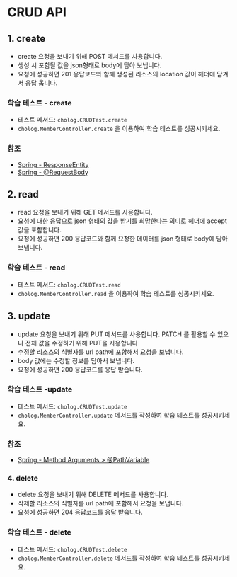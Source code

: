 # CRUD API

## 1. create
- create 요청을 보내기 위해 POST 메서드를 사용합니다.
- 생성 시 포함될 값을 json형태로 body에 담아 보냅니다.
- 요청에 성공하면 201 응답코드와 함께 생성된 리소스의 location 값이 헤더에 담겨서 응답 옵니다.

### 학습 테스트 - create
- 테스트 메서드: `cholog.CRUDTest.create`
- `cholog.MemberController.create` 을 이용하여 학습 테스트를 성공시키세요.

### 참조
- [Spring - ResponseEntity](https://docs.spring.io/spring-framework/reference/web/webmvc/mvc-controller/ann-methods/responseentity.html)
- [Spring - @RequestBody](https://docs.spring.io/spring-framework/reference/web/webmvc/mvc-controller/ann-methods/requestbody.html)

## 2. read
- read 요청을 보내기 위해 GET 메서드를 사용합니다.
- 요청에 대한 응답으로 json 형태의 값을 받기를 희망한다는 의미로 헤더에 accept 값을 포함합니다.
- 요청에 성공하면 200 응답코드와 함께 요청한 데이터를 json 형태로 body에 담아 보냅니다.

### 학습 테스트 - read
- 테스트 메서드: `cholog.CRUDTest.read`
- `cholog.MemberController.read` 을 이용하여 학습 테스트를 성공시키세요.

## 3. update
- update 요청을 보내기 위해 PUT 메서드를 사용합니다. PATCH 를 활용할 수 있으나 전체 값을 수정하기 위해 PUT을 사용합니다
- 수정할 리소스의 식별자를 url path에 포함해서 요청을 보냅니다.
- body 값에는 수정할 정보를 담아서 보냅니다.
- 요청에 성공하면 200 응답코드를 응답 받습니다.

### 학습 테스트 -update
- 테스트 메서드: `cholog.CRUDTest.update`
- `cholog.MemberController.update` 메서드를 작성하여 학습 테스트를 성공시키세요.

### 참조
- [Spring - Method Arguments > @PathVariable](https://docs.spring.io/spring-framework/reference/web/webmvc/mvc-controller/ann-methods/arguments.html)

### 4. delete
- delete 요청을 보내기 위해 DELETE 메서드를 사용합니다.
- 삭제할 리소스의 식별자를 url path에 포함해서 요청을 보냅니다.
- 요청에 성공하면 204 응답코드를 응답 받습니다.

### 학습 테스트 - delete
- 테스트 메서드: `cholog.CRUDTest.delete`
- `cholog.MemberController.delete` 메서드를 작성하여 학습 테스트를 성공시키세요.